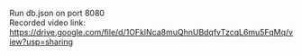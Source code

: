 Run db.json on port 8080 
<br/>
Recorded video link:  https://drive.google.com/file/d/1OFklNca8muQhnUBdqfvTzcqL6mu5FqMq/view?usp=sharing

